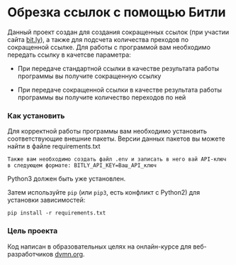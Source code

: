 # Обрезка ссылок с помощью Битли

Данный проект создан для создания сокращенных ссылок (при участии сайта [bit.ly](https://app.bitly.com)), а также для подсчета количества преходов по сокращенной ссылке.
Для работы с программой вам необходимо передать ссылку в качетсве параметра: 

* При передаче стандартной ссылки в качестве результата работы программы вы получите сокращенную ссылку

* При передаче сокращенной ссылки в качестве результата работы программы вы получите количество переходов по ней

### Как установить

Для корректной работы программы вам необходимо установить соответствующие внешние пакеты. Версии данных пакетов вы можете найти в файле requirements.txt
```
Также вам необходимо создать файл .env и записать в него вай API-ключ в следующем формате: BITLY_API_KEY=Ваш_API_ключ
```
Python3 должен быть уже установлен. 

Затем используйте `pip` (или `pip3`, есть конфликт с Python2) для установки зависимостей:
```
pip install -r requirements.txt
```

### Цель проекта

Код написан в образовательных целях на онлайн-курсе для веб-разработчиков [dvmn.org](https://dvmn.org/).